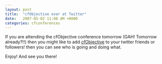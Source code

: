 ```yaml
---
layout: post
title:  "cfObjective over at Twitter"
date:   2007-05-02 11:08 AM +0000
categories: cfconferences
---
```

If you are attending the cfObjective conference tomorrow (GAH! Tomorrow already?!!) then you might like to add <a href="http://twitter.com/cfobjective">cfObjective</a> to your twitter friends or followers! then you can see who is going and doing what.

Enjoy! And see you there!